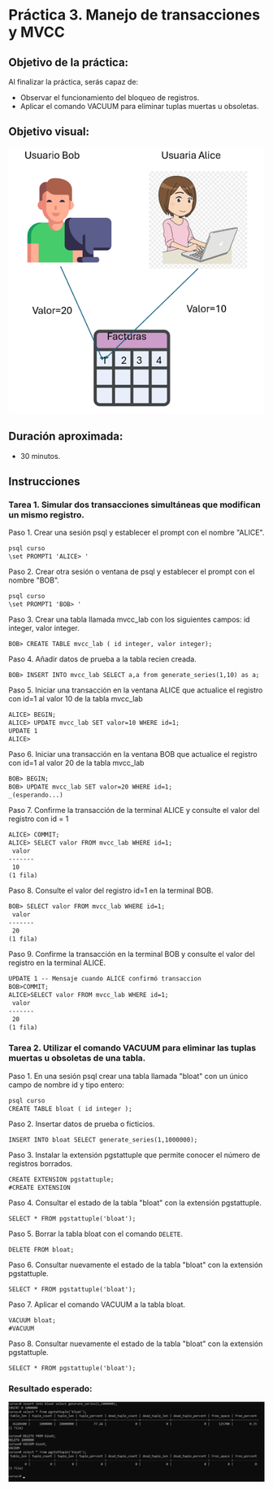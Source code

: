 # Práctica 3. Manejo de transacciones y MVCC

## Objetivo de la práctica:

Al finalizar la práctica, serás capaz de:

- Observar el funcionamiento del bloqueo de registros. <br>
- Aplicar el comando VACUUM para eliminar tuplas muertas u obsoletas.

## Objetivo visual:

![diagrama1](../images/lab3/img1.png)

## Duración aproximada:

- 30 minutos.

## Instrucciones 

### Tarea 1. Simular dos transacciones simultáneas que modifican un mismo registro.

Paso 1.  Crear una sesión psql y establecer el prompt con el nombre "ALICE".

```shell
psql curso 
\set PROMPT1 'ALICE> '
```

Paso 2.  Crear otra sesión o ventana de psql y establecer el prompt con el nombre "BOB".

```shell
psql curso
\set PROMPT1 'BOB> '
```

Paso 3. Crear una tabla llamada mvcc_lab con los siguientes campos: id integer, valor integer.

```shell 
BOB> CREATE TABLE mvcc_lab ( id integer, valor integer);
```

Paso 4. Añadir datos de prueba a la tabla recien creada.

```shell 
BOB> INSERT INTO mvcc_lab SELECT a,a from generate_series(1,10) as a;
```

Paso 5. Iniciar una transacción en la ventana ALICE que actualice el registro con id=1 al valor 10 de la tabla mvcc_lab

```shell 
ALICE> BEGIN;
ALICE> UPDATE mvcc_lab SET valor=10 WHERE id=1;
UPDATE 1
ALICE>
```
Paso 6. Iniciar una transacción en la ventana BOB que actualice el registro con id=1 al valor 20 de la tabla mvcc_lab

```shell 
BOB> BEGIN;
BOB> UPDATE mvcc_lab SET valor=20 WHERE id=1;
_(esperando...)
```

Paso 7. Confirme la transacción de la terminal ALICE y consulte el valor del registro con id = 1

```shell 
ALICE> COMMIT;
ALICE> SELECT valor FROM mvcc_lab WHERE id=1;
 valor
-------
 10
(1 fila)
```

Paso 8. Consulte el valor del registro id=1 en la terminal BOB.

```shell 
BOB> SELECT valor FROM mvcc_lab WHERE id=1;
 valor
-------
 20
(1 fila)
```

Paso 9. Confirme la transacción en la terminal BOB y consulte el valor del registro en la terminal ALICE.

```shell 
UPDATE 1 -- Mensaje cuando ALICE confirmó transaccion
BOB>COMMIT;
ALICE>SELECT valor FROM mvcc_lab WHERE id=1;
 valor
-------
 20
(1 fila)

```

### Tarea 2. Utilizar el comando VACUUM para eliminar las tuplas muertas u obsoletas de una tabla.

Paso 1. En una sesión psql crear una tabla llamada "bloat" con un único campo de nombre id y tipo entero:

```shell 
psql curso
CREATE TABLE bloat ( id integer );
```

Paso 2. Insertar datos de prueba o ficticios.

```shell 
INSERT INTO bloat SELECT generate_series(1,1000000);
```

Paso 3. Instalar la extensión pgstattuple que permite conocer el número de registros borrados.

```shell 
CREATE EXTENSION pgstattuple;
#CREATE EXTENSION
```

Paso 4. Consultar el estado de la tabla "bloat" con la extensión pgstattuple.

```shell 
SELECT * FROM pgstattuple('bloat');
```

Paso 5. Borrar la tabla bloat con el comando `DELETE`.

```shell 
DELETE FROM bloat;
```

Paso 6. Consultar nuevamente el estado de la tabla "bloat" con la extensión pgstattuple.

```shell 
SELECT * FROM pgstattuple('bloat');
```

Paso 7. Aplicar el comando VACUUM a la tabla bloat.

```shell 
VACUUM bloat;
#VACUUM
```

Paso 8. Consultar nuevamente el estado de la tabla "bloat" con la extensión pgstattuple.

```shell 
SELECT * FROM pgstattuple('bloat');
```

### Resultado esperado:

![imagen resultado](../images/lab3/img2.png)
